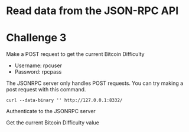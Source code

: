 # Read data from the JSON-RPC API

# Challenge 3

Make a POST request to get the current Bitcoin Difficulty

- Username: rpcuser
- Password: rpcpass


The JSONRPC server only handles POST requests. You can try making a post request with this command.

`curl --data-binary '' http://127.0.0.1:8332/`


Authenticate to the JSONRPC server

Get the current Bitcoin Difficulty value

